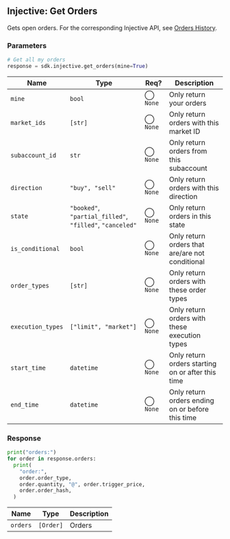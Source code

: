 ## Injective: Get Orders

Gets open orders. For the corresponding Injective API, see [Orders History][order-history].

[order-history]: https://api.injective.exchange/#injectivederivativeexchangerpc-ordershistory

### Parameters

```python
# Get all my orders
response = sdk.injective.get_orders(mine=True)
```

| Name | Type | Req? | Description |
| - | - | - | - |
| `mine` | `bool` | ◯ `None` | Only return your orders |
| `market_ids` | `[str]` | ◯ `None` | Only return orders with this market ID |
| `subaccount_id` | `str` | ◯ `None` | Only return orders from this subaccount |
| `direction` | `"buy", "sell"` | ◯ `None` | Only return orders with this direction |
| `state` | `"booked"`, `"partial_filled"`, `"filled"`, `"canceled"` | ◯ `None` | Only return orders in this state |
| `is_conditional` | `bool` | ◯ `None` | Only return orders that are/are not conditional |
| `order_types` | `[str]` | ◯ `None` | Only return orders with these order types |
| `execution_types` | `["limit", "market"]` | ◯ `None` | Only return orders with these execution types |
| `start_time` | `datetime` | ◯ `None` | Only return orders starting on or after this time |
| `end_time` | `datetime` | ◯ `None` | Only return orders ending on or before this time |

### Response

```python
print("orders:")
for order in response.orders:
  print(
    "order:",
    order.order_type,
    order.quantity, "@", order.trigger_price,
    order.order_hash,
  )
```

| Name | Type | Description |
| - | - | - |
| `orders` | `[Order]` | Orders |
